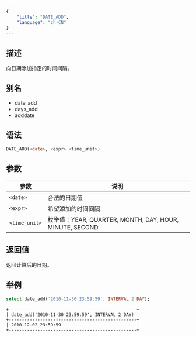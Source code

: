 ```yaml
---
{
    "title": "DATE_ADD",
    "language": "zh-CN"
}
---
```


## 描述

向日期添加指定的时间间隔。

## 别名

- date_add
- days_add
- adddate

## 语法

```sql
DATE_ADD(<date>, <expr> <time_unit>)
```

## 参数

| 参数 | 说明 |
| -- | -- |
| `<date>` | 合法的日期值 |
| `<expr>` | 希望添加的时间间隔 |
| `<time_unit>` | 枚举值：YEAR, QUARTER, MONTH, DAY, HOUR, MINUTE, SECOND |

## 返回值

返回计算后的日期。

## 举例

```sql
select date_add('2010-11-30 23:59:59', INTERVAL 2 DAY);
```

```text
+-------------------------------------------------+
| date_add('2010-11-30 23:59:59', INTERVAL 2 DAY) |
+-------------------------------------------------+
| 2010-12-02 23:59:59                             |
+-------------------------------------------------+
```
